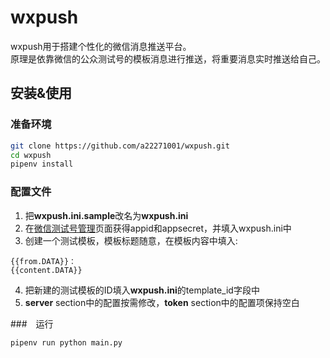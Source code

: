 # wxpush
wxpush用于搭建个性化的微信消息推送平台。  
原理是依靠微信的公众测试号的模板消息进行推送，将重要消息实时推送给自己。

## 安装&使用
### 准备环境
```bash
git clone https://github.com/a22271001/wxpush.git
cd wxpush
pipenv install
```
### 配置文件
1. 把**wxpush.ini.sample**改名为**wxpush.ini**
2. 在[微信测试号管理](https://mp.weixin.qq.com/debug/cgi-bin/sandboxinfo?action=showinfo&t=sandbox/index)页面获得appid和appsecret，并填入wxpush.ini中
3. 创建一个测试模板，模板标题随意，在模板内容中填入:
```
{{from.DATA}}：
{{content.DATA}}
```
4. 把新建的测试模板的ID填入**wxpush.ini**的template_id字段中
5. **server** section中的配置按需修改，**token** section中的配置项保持空白

###　运行
```bash
pipenv run python main.py
```
